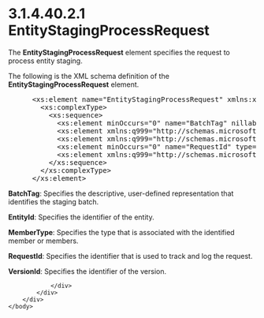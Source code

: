 <html dir="LTR" xmlns:mshelp="http://msdn.microsoft.com/mshelp" xmlns:ddue="http://ddue.schemas.microsoft.com/authoring/2003/5" xmlns:xlink="http://www.w3.org/1999/xlink" xmlns:tool="http://www.microsoft.com/tooltip">
    <head>
        <meta http-equiv="Content-Type" content="text/html; CHARSET=utf-8"></meta>
        <meta name="save" content="history"></meta>
        <title>3.1.4.40.2.1 EntityStagingProcessRequest</title>
        <xml>
            <mshelp:toctitle title="3.1.4.40.2.1 EntityStagingProcessRequest"></mshelp:toctitle>
            <mshelp:rltitle title="[MS-SSMDSWS-15]: EntityStagingProcessRequest"></mshelp:rltitle>
            <mshelp:keyword index="A" term="2e54904c-afa6-46c3-8324-c713f1bdb4e6"></mshelp:keyword>
            <mshelp:attr name="DCSext.ContentType" value="open specification"></mshelp:attr>
            <mshelp:attr name="AssetID" value="2e54904c-afa6-46c3-8324-c713f1bdb4e6"></mshelp:attr>
            <mshelp:attr name="TopicType" value="kbRef"></mshelp:attr>
            <mshelp:attr name="DCSext.Title" value="[MS-SSMDSWS-15]: EntityStagingProcessRequest" />
        </xml>
    </head>
    <body>
        <div id="header">
            <h1 class="heading">3.1.4.40.2.1 EntityStagingProcessRequest</h1>
        </div>
        <div id="mainSection">
            <div id="mainBody">
                <div id="allHistory" class="saveHistory"></div>
                <div id="sectionSection0" class="section" name="collapseableSection">
                    

<p>The <b>EntityStagingProcessRequest</b> element specifies the
request to process entity staging.</p>

<p>The following is the XML schema definition of the <b>EntityStagingProcessRequest</b>
element.</p>

<dl>
<dd>
<div><pre> &lt;xs:element name=&quot;EntityStagingProcessRequest&quot; xmlns:xs=&quot;http://www.w3.org/2001/XMLSchema&quot;&gt;
   &lt;xs:complexType&gt;
     &lt;xs:sequence&gt;
       &lt;xs:element minOccurs=&quot;0&quot; name=&quot;BatchTag&quot; nillable=&quot;true&quot; type=&quot;xs:string&quot; /&gt;
       &lt;xs:element xmlns:q999=&quot;http://schemas.microsoft.com/sqlserver/masterdataservices/2009/09&quot; minOccurs=&quot;0&quot; name=&quot;EntityId&quot; nillable=&quot;true&quot; type=&quot;q999:Identifier&quot; /&gt;
       &lt;xs:element xmlns:q999=&quot;http://schemas.microsoft.com/sqlserver/masterdataservices/2009/09&quot; minOccurs=&quot;0&quot; name=&quot;MemberType&quot; type=&quot;q999:MemberType&quot; /&gt;
       &lt;xs:element minOccurs=&quot;0&quot; name=&quot;RequestId&quot; type=&quot;ser:guid&quot; /&gt;
       &lt;xs:element xmlns:q999=&quot;http://schemas.microsoft.com/sqlserver/masterdataservices/2009/09&quot; minOccurs=&quot;0&quot; name=&quot;VersionId&quot; nillable=&quot;true&quot; type=&quot;q999:Identifier&quot; /&gt;
     &lt;/xs:sequence&gt;
   &lt;/xs:complexType&gt;
 &lt;/xs:element&gt;
</pre></div>
</dd></dl>

<p><b>BatchTag</b>: Specifies the descriptive,
user-defined representation that identifies the staging batch.</p>

<p><b>EntityId</b>: Specifies the identifier of the
entity.</p>

<p><b>MemberType</b>: Specifies the type that is
associated with the identified member or members.</p>

<p><b>RequestId</b>: Specifies the identifier that is
used to track and log the request.</p>

<p><b>VersionId</b>: Specifies the identifier of the
version.</p>


                </div>
            </div>
        </div>
    </body>
</html>